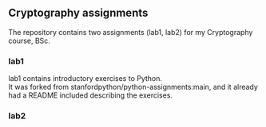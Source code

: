 ## Cryptography assignments

The repository contains two assignments (lab1, lab2) for my Cryptography course, BSc.

### lab1
lab1 contains introductory exercises to Python. \
It was forked from stanfordpython/python-assignments:main, and it already had a README included describing the exercises.

### lab2
